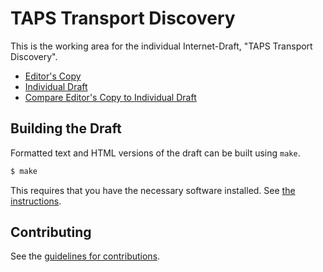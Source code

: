 # TAPS Transport Discovery

This is the working area for the individual Internet-Draft, "TAPS Transport Discovery".

* [Editor's Copy](https://martinduke.github.io/draft-duke-taps-transport-discovery/#go.draft-duke-taps-transport-discovery.html)
* [Individual Draft](https://datatracker.ietf.org/doc/html/draft-duke-taps-transport-discovery)
* [Compare Editor's Copy to Individual Draft](https://martinduke.github.io/draft-duke-taps-transport-discovery/#go.draft-duke-taps-transport-discovery.diff)

## Building the Draft

Formatted text and HTML versions of the draft can be built using `make`.

```sh
$ make
```

This requires that you have the necessary software installed.  See
[the instructions](https://github.com/martinthomson/i-d-template/blob/master/doc/SETUP.md).


## Contributing

See the
[guidelines for contributions](https://github.com/martinduke/draft-duke-taps-transport-discovery/blob/main/CONTRIBUTING.md).
